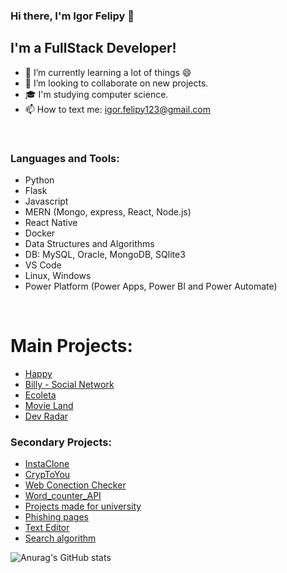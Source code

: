 ### Hi there, I'm Igor Felipy 👋

## I'm a FullStack Developer!

- 🌱 I’m currently learning a lot of things 😄
- 👯 I’m looking to collaborate on new projects.
- 🎓 I'm studying computer science.
- 📫 How to text me: igor.felipy123@gmail.com

<br />

### Languages and Tools:

- Python
- Flask
- Javascript
- MERN (Mongo, express, React, Node.js)
- React Native
- Docker
- Data Structures and Algorithms
- DB: MySQL, Oracle, MongoDB, SQlite3
- VS Code
- Linux, Windows
- Power Platform (Power Apps, Power BI and Power Automate)

<br />


# Main Projects:
- [Happy](https://github.com/Igor-Felipy/Happy)
- [Billy - Social Network](https://github.com/Igor-Felipy/rede_social)
- [Ecoleta](https://github.com/Igor-Felipy/Ecoleta)
- [Movie Land](https://github.com/Igor-Felipy/Movie_website)
- [Dev Radar](https://github.com/Igor-Felipy/Dev-Radar)


### Secondary Projects:
- [InstaClone](https://github.com/Igor-Felipy/InstaClone)
- [CrypToYou](https://github.com/Igor-Felipy/CrypToYou)
- [Web Conection Checker](https://github.com/Igor-Felipy/Verificador-disponibilidade)
- [Word_counter_API](https://github.com/Igor-Felipy/Word_counter_API)
- [Projects made for university](https://github.com/Igor-Felipy/University-Projects)
- [Phishing pages](https://github.com/Igor-Felipy/Web-Pages-phishing)
- [Text Editor](https://github.com/Igor-Felipy/Editor-de-texto-Simples)
- [Search algorithm](https://github.com/Igor-Felipy/Algoritmo_de_busca)


![Anurag's GitHub stats](https://github-readme-stats.vercel.app/api?username=Igor-Felipy&show_icons=true&theme=white)
